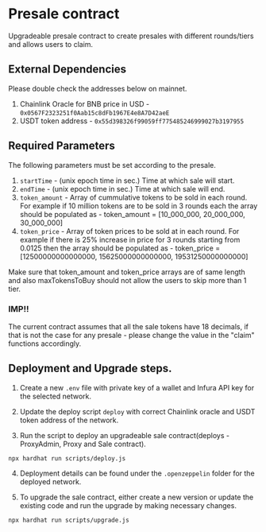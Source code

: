 # Presale contract

<p>Upgradeable presale contract to create presales with different rounds/tiers and allows users to claim.</p>

## External Dependencies

Please double check the addresses below on mainnet.

1. Chainlink Oracle for BNB price in USD - `0x0567F2323251f0Aab15c8dFb1967E4e8A7D42aeE`
2. USDT token address - `0x55d398326f99059ff775485246999027b3197955`

## Required Parameters

The following parameters must be set according to the presale.

1. `startTime` - (unix epoch time in sec.) Time at which sale will start.
2. `endTime` - (unix epoch time in sec.) Time at which sale will end.
3. `token_amount` - Array of cummulative tokens to be sold in each round. For example if 10 million tokens are to be sold in 3 rounds each the array should be populated as - token_amount = [10_000_000, 20_000_000, 30_000_000]
4. `token_price` - Array of token prices to be sold at in each round. For example if there is 25% increase in price for 3 rounds starting from 0.0125 then the array should be populated as - token_price = [12500000000000000, 15625000000000000, 19531250000000000]

Make sure that token_amount and token_price arrays are of same length and also maxTokensToBuy should not allow the users to skip more than 1 tier.

<h3>IMP!!</h3>
   The current contract assumes that all the sale tokens have 18 decimals, if that is not the case for any presale - please change the value in the "claim" functions accordingly.

## Deployment and Upgrade steps.

1. Create a new `.env` file with private key of a wallet and Infura API key for the selected network.

2. Update the deploy script `deploy` with correct Chainlink oracle and USDT token address of the network.

3. Run the script to deploy an upgradeable sale contract(deploys - ProxyAdmin, Proxy and Sale contract).

```
npx hardhat run scripts/deploy.js
```

4. Deployment details can be found under the `.openzeppelin` folder for the deployed network.

5. To upgrade the sale contract, either create a new version or update the existing code and run the upgrade by making necessary changes.

```
npx hardhat run scripts/upgrade.js
```
